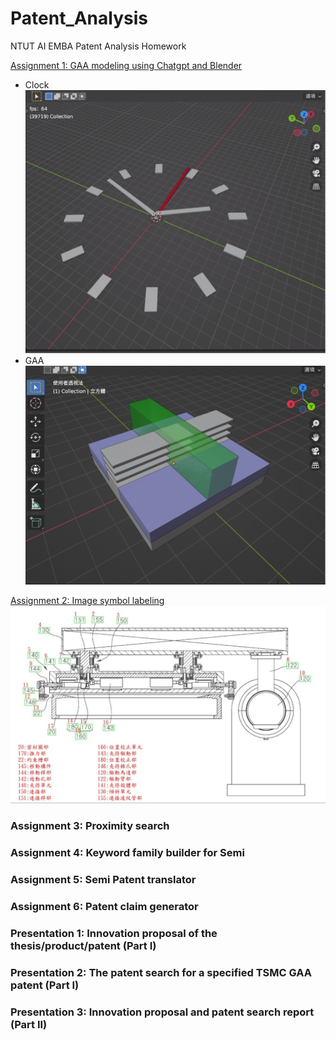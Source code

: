 # Patent_Analysis
NTUT AI EMBA Patent Analysis Homework

[Assignment 1: GAA modeling using Chatgpt and Blender](https://github.com/fu402138670/Patent_Analysis/tree/main/Assignment1)
- Clock
![Clock by Blender](https://github.com/fu402138670/Patent_Analysis/blob/main/Assignment1/Clock.png)
- GAA
![GAA by Blender](https://github.com/fu402138670/Patent_Analysis/blob/main/Assignment1/GAA.png)

[Assignment 2: Image symbol labeling](https://github.com/fu402138670/Patent_Analysis/tree/main/Assignment2)
![Labeling IPA](https://github.com/fu402138670/Patent_Analysis/blob/main/Assignment2/Label.png)

### Assignment 3: Proximity search
### Assignment 4: Keyword family builder for Semi 
### Assignment 5: Semi Patent translator
### Assignment 6: Patent claim generator
### Presentation 1: Innovation proposal of the thesis/product/patent (Part I)
### Presentation 2: The patent search for a specified TSMC GAA patent (Part I)
### Presentation 3: Innovation proposal and patent search report (Part II)

